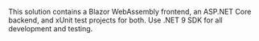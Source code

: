 <!-- Use this file to provide workspace-specific custom instructions to Copilot. For more details, visit https://code.visualstudio.com/docs/copilot/copilot-customization#_use-a-githubcopilotinstructionsmd-file -->

This solution contains a Blazor WebAssembly frontend, an ASP.NET Core backend, and xUnit test projects for both. Use .NET 9 SDK for all development and testing.
